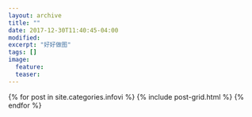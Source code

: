 ```yaml
---
layout: archive
title: ""
date: 2017-12-30T11:40:45-04:00
modified:
excerpt: "好好做图"
tags: []
image: 
  feature:
  teaser:
---
```



<div class="tiles">
{% for post in site.categories.infovi %}
  {% include post-grid.html %}
{% endfor %}
</div><!-- /.tiles 把所有categories 有 infovis列出來-->
